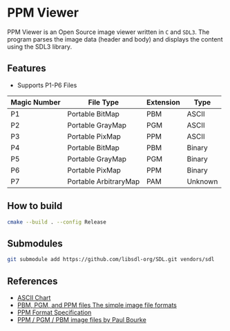 # PPM Viewer

PPM Viewer is an Open Source image viewer written in `C` and `SDL3`.
The program parses the image data (header and body) and displays the content
using the SDL3 library.

## Features

- Supports P1-P6 Files

| Magic Number | File Type             | Extension | Type    |
| ------------ | --------------------- | --------- | ------- |
| P1           | Portable BitMap       | PBM       | ASCII   |
| P2           | Portable GrayMap      | PGM       | ASCII   |
| P3           | Portable PixMap       | PPM       | ASCII   |
| P4           | Portable BitMap       | PBM       | Binary  |
| P5           | Portable GrayMap      | PGM       | Binary  |
| P6           | Portable PixMap       | PPM       | Binary  |
| P7           | Portable ArbitraryMap | PAM       | Unknown |

## How to build

```bash
cmake --build . --config Release
```

## Submodules

```bash
git submodule add https://github.com/libsdl-org/SDL.git vendors/sdl
```

## References

- [ASCII Chart](https://en.cppreference.com/w/cpp/language/ascii)
- [PBM, PGM, and PPM files The simple image file formats](http://utk.claranguyen.me/guide.php?id=ppm)
- [PPM Format Specification](https://netpbm.sourceforge.net/doc/ppm.html)
- [PPM / PGM / PBM image files by Paul Bourke](https://paulbourke.net/dataformats/ppm)
